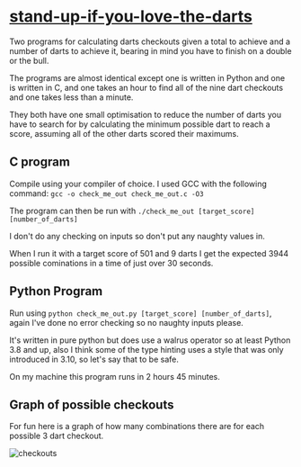 # [stand-up-if-you-love-the-darts](https://www.youtube.com/watch?v=TfwnO3T5TY8)

Two programs for calculating darts checkouts given a total to achieve and a number of darts to achieve it, bearing in mind you have to finish on a double or the bull.

The programs are almost identical except one is written in Python and one is written in C, and one takes an hour to find all of the nine dart checkouts and one takes less than a minute.

They both have one small optimisation to reduce the number of darts you have to search for by calculating the minimum possible dart to reach a score, assuming all of the other darts scored their maximums.

## C program

Compile using your compiler of choice. I used GCC with the following command:
`gcc -o check_me_out check_me_out.c -O3`

The program can then be run with
`./check_me_out [target_score] [number_of_darts]`

I don't do any checking on inputs so don't put any naughty values in.

When I run it with a target score of 501 and 9 darts I get the expected 3944 possible cominations in a time of just over 30 seconds.

## Python Program

Run using `python check_me_out.py [target_score] [number_of_darts]`, again I've done no error checking so no naughty inputs please.

It's written in pure python but does use a walrus operator so at least Python 3.8 and up, also I think some of the type hinting uses a style that was only introduced in 3.10, so let's say that to be safe.

On my machine this program runs in 2 hours 45 minutes.

## Graph of possible checkouts

For fun here is a graph of how many combinations there are for each possible 3 dart checkout.

![checkouts](https://github.com/fred-cook/stand-up-if-you-love-the-darts/assets/135046797/1d3ec348-187c-4848-a4b4-1379cefbf7b5)
